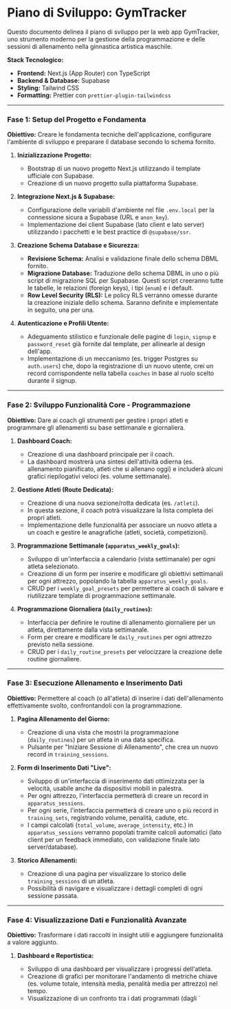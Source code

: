 # Piano di Sviluppo: GymTracker

Questo documento delinea il piano di sviluppo per la web app GymTracker, uno strumento moderno per la gestione della programmazione e delle sessioni di allenamento nella ginnastica artistica maschile.

**Stack Tecnologico:**

- **Frontend:** Next.js (App Router) con TypeScript
- **Backend & Database:** Supabase
- **Styling:** Tailwind CSS
- **Formatting:** Prettier con `prettier-plugin-tailwindcss`

---

### Fase 1: Setup del Progetto e Fondamenta

**Obiettivo:** Creare le fondamenta tecniche dell'applicazione, configurare l'ambiente di sviluppo e preparare il database secondo lo schema fornito.

1.  **Inizializzazione Progetto:**

    - Bootstrap di un nuovo progetto Next.js utilizzando il template ufficiale con Supabase.
    - Creazione di un nuovo progetto sulla piattaforma Supabase.

2.  **Integrazione Next.js & Supabase:**

    - Configurazione delle variabili d'ambiente nel file `.env.local` per la connessione sicura a Supabase (URL e `anon_key`).
    - Implementazione dei client Supabase (lato client e lato server) utilizzando i pacchetti e le best practice di `@supabase/ssr`.

3.  **Creazione Schema Database e Sicurezza:**

    - **Revisione Schema:** Analisi e validazione finale dello schema DBML fornito.
    - **Migrazione Database:** Traduzione dello schema DBML in uno o più script di migrazione SQL per Supabase. Questi script creeranno tutte le tabelle, le relazioni (foreign keys), i tipi (`enum`) e i default.
    - **Row Level Security (RLS):** Le policy RLS verranno omesse durante la creazione iniziale dello schema. Saranno definite e implementate in seguito, una per una.

4.  **Autenticazione e Profili Utente:**
    - Adeguamento stilistico e funzionale delle pagine di `login`, `signup` e `password_reset` già fornite dal template, per allinearle al design dell'app.
    - Implementazione di un meccanismo (es. trigger Postgres su `auth.users`) che, dopo la registrazione di un nuovo utente, crei un record corrispondente nella tabella `coaches` in base al ruolo scelto durante il signup.

---

### Fase 2: Sviluppo Funzionalità Core - Programmazione

**Obiettivo:** Dare ai coach gli strumenti per gestire i propri atleti e programmare gli allenamenti su base settimanale e giornaliera.

1.  **Dashboard Coach:**

    - Creazione di una dashboard principale per il coach.
    - La dashboard mostrerà una sintesi dell'attività odierna (es. allenamento pianificato, atleti che si allenano oggi) e includerà alcuni grafici riepilogativi veloci (es. volume settimanale).

2.  **Gestione Atleti (Route Dedicata):**

    - Creazione di una nuova sezione/rotta dedicata (es. `/atleti`).
    - In questa sezione, il coach potrà visualizzare la lista completa dei propri atleti.
    - Implementazione delle funzionalità per associare un nuovo atleta a un coach e gestire le anagrafiche (atleti, società, competizioni).

3.  **Programmazione Settimanale (`apparatus_weekly_goals`):**

    - Sviluppo di un'interfaccia a calendario (vista settimanale) per ogni atleta selezionato.
    - Creazione di un form per inserire e modificare gli obiettivi settimanali per ogni attrezzo, popolando la tabella `apparatus_weekly_goals`.
    - CRUD per i `weekly_goal_presets` per permettere ai coach di salvare e riutilizzare template di programmazione settimanale.

4.  **Programmazione Giornaliera (`daily_routines`):**
    - Interfaccia per definire le routine di allenamento giornaliere per un atleta, direttamente dalla vista settimanale.
    - Form per creare e modificare le `daily_routines` per ogni attrezzo previsto nella sessione.
    - CRUD per i `daily_routine_presets` per velocizzare la creazione delle routine giornaliere.

---

### Fase 3: Esecuzione Allenamento e Inserimento Dati

**Obiettivo:** Permettere al coach (o all'atleta) di inserire i dati dell'allenamento effettivamente svolto, confrontandoli con la programmazione.

1.  **Pagina Allenamento del Giorno:**

    - Creazione di una vista che mostri la programmazione (`daily_routines`) per un atleta in una data specifica.
    - Pulsante per "Iniziare Sessione di Allenamento", che crea un nuovo record in `training_sessions`.

2.  **Form di Inserimento Dati "Live":**

    - Sviluppo di un'interfaccia di inserimento dati ottimizzata per la velocità, usabile anche da dispositivi mobili in palestra.
    - Per ogni attrezzo, l'interfaccia permetterà di creare un record in `apparatus_sessions`.
    - Per ogni serie, l'interfaccia permetterà di creare uno o più record in `training_sets`, registrando volume, penalità, cadute, etc.
    - I campi calcolati (`total_volume`, `average_intensity`, etc.) in `apparatus_sessions` verranno popolati tramite calcoli automatici (lato client per un feedback immediato, con validazione finale lato server/database).

3.  **Storico Allenamenti:**
    - Creazione di una pagina per visualizzare lo storico delle `training_sessions` di un atleta.
    - Possibilità di navigare e visualizzare i dettagli completi di ogni sessione passata.

---

### Fase 4: Visualizzazione Dati e Funzionalità Avanzate

**Obiettivo:** Trasformare i dati raccolti in insight utili e aggiungere funzionalità a valore aggiunto.

1.  **Dashboard e Reportistica:**

    - Sviluppo di una dashboard per visualizzare i progressi dell'atleta.
    - Creazione di grafici per monitorare l'andamento di metriche chiave (es. volume totale, intensità media, penalità media per attrezzo) nel tempo.
    - Visualizzazione di un confronto tra i dati programmati (dagli `
